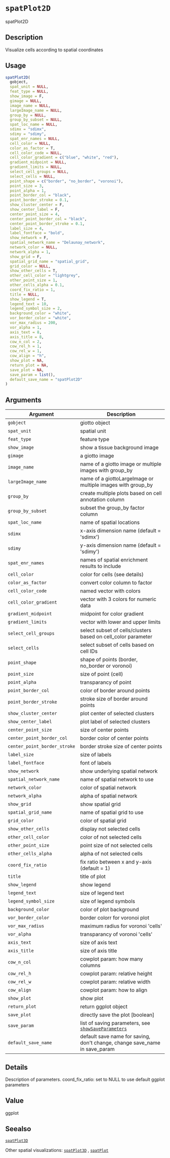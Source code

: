 # `spatPlot2D`

spatPlot2D


## Description

Visualize cells according to spatial coordinates


## Usage

```r
spatPlot2D(
  gobject,
  spat_unit = NULL,
  feat_type = NULL,
  show_image = F,
  gimage = NULL,
  image_name = NULL,
  largeImage_name = NULL,
  group_by = NULL,
  group_by_subset = NULL,
  spat_loc_name = NULL,
  sdimx = "sdimx",
  sdimy = "sdimy",
  spat_enr_names = NULL,
  cell_color = NULL,
  color_as_factor = T,
  cell_color_code = NULL,
  cell_color_gradient = c("blue", "white", "red"),
  gradient_midpoint = NULL,
  gradient_limits = NULL,
  select_cell_groups = NULL,
  select_cells = NULL,
  point_shape = c("border", "no_border", "voronoi"),
  point_size = 3,
  point_alpha = 1,
  point_border_col = "black",
  point_border_stroke = 0.1,
  show_cluster_center = F,
  show_center_label = F,
  center_point_size = 4,
  center_point_border_col = "black",
  center_point_border_stroke = 0.1,
  label_size = 4,
  label_fontface = "bold",
  show_network = F,
  spatial_network_name = "Delaunay_network",
  network_color = NULL,
  network_alpha = 1,
  show_grid = F,
  spatial_grid_name = "spatial_grid",
  grid_color = NULL,
  show_other_cells = T,
  other_cell_color = "lightgrey",
  other_point_size = 1,
  other_cells_alpha = 0.1,
  coord_fix_ratio = 1,
  title = NULL,
  show_legend = T,
  legend_text = 10,
  legend_symbol_size = 2,
  background_color = "white",
  vor_border_color = "white",
  vor_max_radius = 200,
  vor_alpha = 1,
  axis_text = 8,
  axis_title = 8,
  cow_n_col = 2,
  cow_rel_h = 1,
  cow_rel_w = 1,
  cow_align = "h",
  show_plot = NA,
  return_plot = NA,
  save_plot = NA,
  save_param = list(),
  default_save_name = "spatPlot2D"
)
```


## Arguments

Argument      |Description
------------- |----------------
`gobject`     |     giotto object
`spat_unit`     |     spatial unit
`feat_type`     |     feature type
`show_image`     |     show a tissue background image
`gimage`     |     a giotto image
`image_name`     |     name of a giotto image or multiple images with group_by
`largeImage_name`     |     name of a giottoLargeImage or multiple images with group_by
`group_by`     |     create multiple plots based on cell annotation column
`group_by_subset`     |     subset the group_by factor column
`spat_loc_name`     |     name of spatial locations
`sdimx`     |     x-axis dimension name (default = 'sdimx')
`sdimy`     |     y-axis dimension name (default = 'sdimy')
`spat_enr_names`     |     names of spatial enrichment results to include
`cell_color`     |     color for cells (see details)
`color_as_factor`     |     convert color column to factor
`cell_color_code`     |     named vector with colors
`cell_color_gradient`     |     vector with 3 colors for numeric data
`gradient_midpoint`     |     midpoint for color gradient
`gradient_limits`     |     vector with lower and upper limits
`select_cell_groups`     |     select subset of cells/clusters based on cell_color parameter
`select_cells`     |     select subset of cells based on cell IDs
`point_shape`     |     shape of points (border, no_border or voronoi)
`point_size`     |     size of point (cell)
`point_alpha`     |     transparancy of point
`point_border_col`     |     color of border around points
`point_border_stroke`     |     stroke size of border around points
`show_cluster_center`     |     plot center of selected clusters
`show_center_label`     |     plot label of selected clusters
`center_point_size`     |     size of center points
`center_point_border_col`     |     border color of center points
`center_point_border_stroke`     |     border stroke size of center points
`label_size`     |     size of labels
`label_fontface`     |     font of labels
`show_network`     |     show underlying spatial network
`spatial_network_name`     |     name of spatial network to use
`network_color`     |     color of spatial network
`network_alpha`     |     alpha of spatial network
`show_grid`     |     show spatial grid
`spatial_grid_name`     |     name of spatial grid to use
`grid_color`     |     color of spatial grid
`show_other_cells`     |     display not selected cells
`other_cell_color`     |     color of not selected cells
`other_point_size`     |     point size of not selected cells
`other_cells_alpha`     |     alpha of not selected cells
`coord_fix_ratio`     |     fix ratio between x and y-axis (default = 1)
`title`     |     title of plot
`show_legend`     |     show legend
`legend_text`     |     size of legend text
`legend_symbol_size`     |     size of legend symbols
`background_color`     |     color of plot background
`vor_border_color`     |     border colorr for voronoi plot
`vor_max_radius`     |     maximum radius for voronoi 'cells'
`vor_alpha`     |     transparancy of voronoi 'cells'
`axis_text`     |     size of axis text
`axis_title`     |     size of axis title
`cow_n_col`     |     cowplot param: how many columns
`cow_rel_h`     |     cowplot param: relative height
`cow_rel_w`     |     cowplot param: relative width
`cow_align`     |     cowplot param: how to align
`show_plot`     |     show plot
`return_plot`     |     return ggplot object
`save_plot`     |     directly save the plot [boolean]
`save_param`     |     list of saving parameters, see [`showSaveParameters`](#showsaveparameters)
`default_save_name`     |     default save name for saving, don't change, change save_name in save_param


## Details

Description of parameters.
 coord_fix_ratio: set to NULL to use default ggplot parameters


## Value

ggplot


## Seealso

[`spatPlot3D`](#spatplot3d) 
 
 Other spatial visualizations:
 [`spatPlot3D`](#spatplot3d) ,
 [`spatPlot`](#spatplot)



